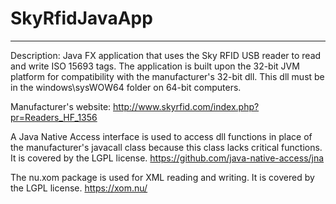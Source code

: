 
# SkyRfidJavaApp
***************
Description: 
Java FX application that uses the Sky RFID USB reader to read and write ISO 15693 tags.
The application is built upon the 32-bit JVM platform for compatibility with the 
manufacturer's 32-bit dll. This dll must be in the windows\sysWOW64 folder on 64-bit computers.

Manufacturer's website: 
http://www.skyrfid.com/index.php?pr=Readers_HF_1356

A Java Native Access interface is used to access dll functions in place of the 
manufacturer's javacall class because this class lacks critical functions. It is covered by the 
LGPL license.
https://github.com/java-native-access/jna

The nu.xom package is used for XML reading and writing. It is covered by the 
LGPL license.
https://xom.nu/


